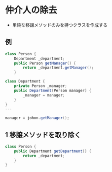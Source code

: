 # 仲介人の除去

* 単純な移譲メソッドのみを持つクラスを作成する
## 例
``` java
class Person {
    Department _department;
    public Person getManager() {
        return _department.getManager();
    }

class Department {
    private Person _manager;
    public Department(Person manager) {
        _manager = manager;
    }
}
---

manager = johon.getManager();
```
## 1 移譲メソッドを取り除く

```java
class Person {
    public Department getDepartment() {
        return _department;
    }
}
```
